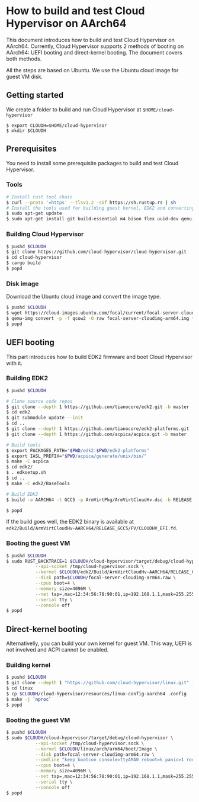 # How to build and test Cloud Hypervisor on AArch64

This document introduces how to build and test Cloud Hypervisor on AArch64.
Currently, Cloud Hypervisor supports 2 methods of booting on AArch64: UEFI
booting and direct-kernel booting. The document covers both methods.

All the steps are based on Ubuntu. We use the Ubuntu cloud image for guest VM
disk.

## Getting started

We create a folder to build and run Cloud Hypervisor at `$HOME/cloud-hypervisor`

```shell
$ export CLOUDH=$HOME/cloud-hypervisor
$ mkdir $CLOUDH
```

## Prerequisites

You need to install some prerequisite packages to build and test Cloud Hypervisor.

### Tools

```bash
# Install rust tool chain
$ curl --proto '=https' --tlsv1.2 -sSf https://sh.rustup.rs | sh
# Install the tools used for building guest kernel, EDK2 and converting guest disk
$ sudo apt-get update
$ sudo apt-get install git build-essential m4 bison flex uuid-dev qemu-utils
```

### Building Cloud Hypervisor

```bash
$ pushd $CLOUDH
$ git clone https://github.com/cloud-hypervisor/cloud-hypervisor.git
$ cd cloud-hypervisor
$ cargo build
$ popd
```

### Disk image

Download the Ubuntu cloud image and convert the image type.

```bash
$ pushd $CLOUDH
$ wget https://cloud-images.ubuntu.com/focal/current/focal-server-cloudimg-arm64.img
$ qemu-img convert -p -f qcow2 -O raw focal-server-cloudimg-arm64.img focal-server-cloudimg-arm64.raw
$ popd
```

## UEFI booting

This part introduces how to build EDK2 firmware and boot Cloud Hypervisor with it.

### Building EDK2

```bash
$ pushd $CLOUDH

# Clone source code repos
$ git clone --depth 1 https://github.com/tianocore/edk2.git -b master
$ cd edk2
$ git submodule update --init
$ cd ..
$ git clone --depth 1 https://github.com/tianocore/edk2-platforms.git -b master
$ git clone --depth 1 https://github.com/acpica/acpica.git -b master

# Build tools
$ export PACKAGES_PATH="$PWD/edk2:$PWD/edk2-platforms"
$ export IASL_PREFIX="$PWD/acpica/generate/unix/bin/"
$ make -C acpica
$ cd edk2/
$ . edksetup.sh
$ cd ..
$ make -C edk2/BaseTools

# Build EDK2
$ build -a AARCH64 -t GCC5 -p ArmVirtPkg/ArmVirtCloudHv.dsc -b RELEASE

$ popd
```

If the build goes well, the EDK2 binary is available at
`edk2/Build/ArmVirtCloudHv-AARCH64/RELEASE_GCC5/FV/CLOUDHV_EFI.fd`.

### Booting the guest VM

```bash
$ pushd $CLOUDH
$ sudo RUST_BACKTRACE=1 $CLOUDH/cloud-hypervisor/target/debug/cloud-hypervisor \
           --api-socket /tmp/cloud-hypervisor.sock \
           --kernel $CLOUDH/edk2/Build/ArmVirtCloudHv-AARCH64/RELEASE_GCC5/FV/CLOUDHV_EFI.fd \
           --disk path=$CLOUDH/focal-server-cloudimg-arm64.raw \
           --cpus boot=4 \
           --memory size=4096M \
           --net tap=,mac=12:34:56:78:90:01,ip=192.168.1.1,mask=255.255.255.0 \
           --serial tty \
           --console off
$ popd
```

## Direct-kernel booting

Alternativelly, you can build your own kernel for guest VM. This way, UEFI is
not involved and ACPI cannot be enabled.

### Building kernel

```bash
$ pushd $CLOUDH
$ git clone --depth 1 "https://github.com/cloud-hypervisor/linux.git" -b ch-5.12
$ cd linux
$ cp $CLOUDH/cloud-hypervisor/resources/linux-config-aarch64 .config
$ make -j `nproc`
$ popd
```

### Booting the guest VM

```bash
$ pushd $CLOUDH
$ sudo $CLOUDH/cloud-hypervisor/target/debug/cloud-hypervisor \
           --api-socket /tmp/cloud-hypervisor.sock \
           --kernel $CLOUDH/linux/arch/arm64/boot/Image \
           --disk path=focal-server-cloudimg-arm64.raw \
           --cmdline "keep_bootcon console=ttyAMA0 reboot=k panic=1 root=/dev/vda1 rw" \
           --cpus boot=4 \
           --memory size=4096M \
           --net tap=,mac=12:34:56:78:90:01,ip=192.168.1.1,mask=255.255.255.0 \
           --serial tty \
           --console off
$ popd
```
